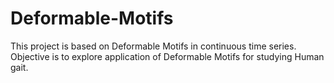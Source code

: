# Deformable-Motifs
This project is based on Deformable Motifs in continuous time series. Objective is to explore application of Deformable Motifs for studying Human gait.
